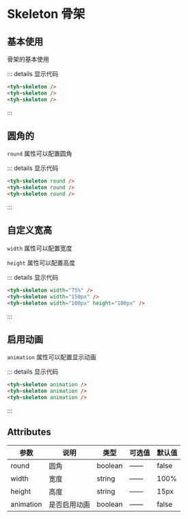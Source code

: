 # Skeleton 骨架

## 基本使用

骨架的基本使用

<tyh-skeleton />
<tyh-skeleton />
<tyh-skeleton />
    
::: details 显示代码

```html
<tyh-skeleton />
<tyh-skeleton />
<tyh-skeleton />
```

:::

## 圆角的

`round` 属性可以配置圆角

<tyh-skeleton round />
<tyh-skeleton round />
<tyh-skeleton round />

::: details 显示代码

```html
<tyh-skeleton round />
<tyh-skeleton round />
<tyh-skeleton round />
```

:::

## 自定义宽高

`width` 属性可以配置宽度

`height` 属性可以配置高度

<tyh-skeleton width="75%" />
<tyh-skeleton width="150px" />
<tyh-skeleton width="100px" height="100px" />

::: details 显示代码

```html
<tyh-skeleton width="75%" />
<tyh-skeleton width="150px" />
<tyh-skeleton width="100px" height="100px" />
```

:::

## 启用动画

`animation` 属性可以配置显示动画

<tyh-skeleton animation />
<tyh-skeleton animation />
<tyh-skeleton animation />

::: details 显示代码

```html
<tyh-skeleton animation />
<tyh-skeleton animation />
<tyh-skeleton animation />
```

:::

## Attributes

| 参数      | 说明         | 类型    | 可选值 | 默认值 |
| --------- | ------------ | ------- | ------ | ------ |
| round     | 圆角         | boolean | ——     | false  |
| width     | 宽度         | string  | ——     | 100%   |
| height    | 高度         | string  | ——     | 15px   |
| animation | 是否启用动画 | boolean | ——     | false  |
